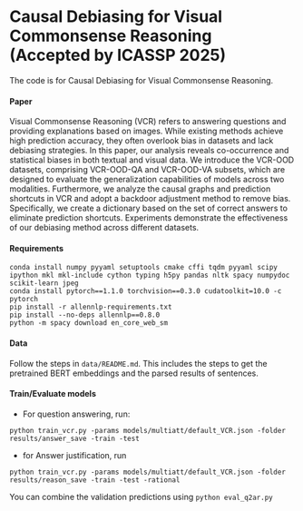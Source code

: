 # Causal Debiasing for Visual Commonsense Reasoning (Accepted by ICASSP 2025)
The code is for Causal Debiasing for Visual Commonsense Reasoning.
#### Paper
Visual Commonsense Reasoning (VCR) refers to answering questions and providing explanations based on images. While existing methods achieve high prediction accuracy, they often overlook bias in datasets and lack debiasing strategies. In this paper, our analysis reveals co-occurrence and statistical biases in both textual and visual data. We introduce the VCR-OOD datasets, comprising VCR-OOD-QA and VCR-OOD-VA subsets, which are designed to evaluate the generalization capabilities of models across two modalities. Furthermore, we analyze the causal graphs and prediction shortcuts in VCR and adopt a backdoor adjustment method to remove bias. Specifically, we create a dictionary based on the set of correct answers to eliminate prediction shortcuts. Experiments demonstrate the effectiveness of our debiasing method across different datasets.

#### Requirements
```
conda install numpy pyyaml setuptools cmake cffi tqdm pyyaml scipy ipython mkl mkl-include cython typing h5py pandas nltk spacy numpydoc scikit-learn jpeg
conda install pytorch==1.1.0 torchvision==0.3.0 cudatoolkit=10.0 -c pytorch
pip install -r allennlp-requirements.txt
pip install --no-deps allennlp==0.8.0
python -m spacy download en_core_web_sm
```

#### Data
Follow the steps in `data/README.md`. This includes the steps to get the pretrained BERT embeddings and the parsed results of sentences.

#### Train/Evaluate models

- For question answering, run:
```
python train_vcr.py -params models/multiatt/default_VCR.json -folder results/answer_save -train -test
```

- for Answer justification, run
```
python train_vcr.py -params models/multiatt/default_VCR.json -folder results/reason_save -train -test -rational
```

You can combine the validation predictions using
`python eval_q2ar.py`

